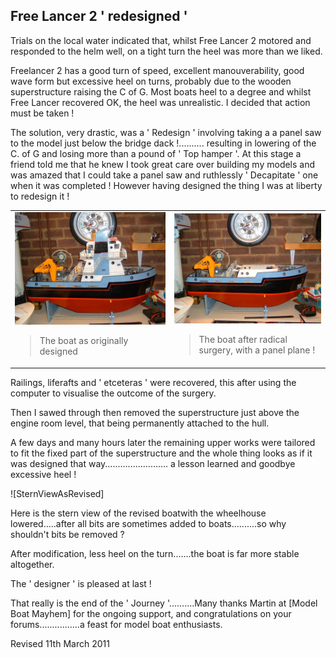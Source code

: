 ## Free Lancer 2 ' redesigned '

Trials on the local water indicated that, whilst Free Lancer 2 motored and responded to the helm well, on a tight turn the heel was more than we liked.

Freelancer 2 has a good turn of speed, excellent manouverability, good wave form but excessive heel on turns, probably due to the wooden superstructure raising the C of G.
Most boats heel to a degree and whilst Free Lancer recovered OK, the heel was unrealistic.
I decided that action must be taken !

The solution, very drastic, was a ' Redesign ' involving taking a a panel saw to the model just below the bridge dack !..........
resulting in lowering of the C. of G and losing more than a pound of ' Top hamper '.
At this stage a friend told me that he knew I took great care over building my models and was amazed that I could take a panel saw and ruthlessly ' Decapitate ' one when it was completed !
However having designed the thing I was at liberty to redesign it !

<div align="center" class="image-table">
	<table>
		<tr>
			<td class="col2">
				<img src="/assets/jmm/superstructureinplace2.jpg">
				<blockquote>The boat as originally designed</blockquote>
			</td>
			<td>
				<img src="/assets/jmm/superstructureremoved.jpg">
				<blockquote>The boat after radical surgery, with a panel plane !</blockquote>
			</td>
		</tr>
	</table>
</div>

Railings, liferafts and ' etceteras ' were recovered, this after using the computer to visualise the outcome of the surgery.

Then I sawed through then removed the superstructure just above the engine room level, that being permanently attached to the hull.

A few days and many hours later the remaining upper works were tailored to fit the fixed part of the superstructure and the whole thing looks as if it was designed that way.........................
a lesson learned and goodbye excessive heel !

![SternViewAsRevised]

Here is the stern view of the revised boatwith the wheelhouse lowered.....after all bits are sometimes added to boats..........so why shouldn't bits be removed ?

After modification, less heel on the turn.......the boat is far more stable altogether.

The ' designer ' is pleased at last !

That really is the end of the ' Journey '..........Many thanks Martin at [Model Boat Mayhem] for the ongoing support, and congratulations on your forums................a feast for model boat enthusiasts.

Revised 11th March 2011